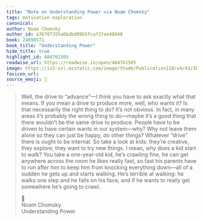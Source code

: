 ```yaml
---
title: "Note on Understanding Power via Noam Chomsky"
tags: motivation exploration
canonical: 
author: Noam Chomsky
author_id: a76707355a6bdbd09b5fcaf2fee48948
book: 24898571
book_title: "Understanding Power"
hide_title: true
highlight_id: 484761505
readwise_url: https://readwise.io/open/484761505
image: https://is5-ssl.mzstatic.com/image/thumb/Publication118/v4/43/3b/4a/433b4a7e-a352-5e08-824f-9ba6e5353761/9781448182589.jpg/1400x0w.jpg
favicon_url: 
source_emoji: 📕
---
```


> Well, the drive to “advance”—I think you have to ask exactly what that means. If you mean a drive to produce more, well, who wants it? Is that necessarily the right thing to do? It’s not obvious. In fact, in many areas it’s probably the wrong thing to do—maybe it’s a good thing that there wouldn’t be the same drive to produce. People have to be driven to have certain wants in our system—why? Why not leave them alone so they can just be happy, do other things?
> Whatever “drive” there is ought to be internal. So take a look at kids: they’re creative, they explore, they want to try new things. I mean, why does a kid start to walk? You take a one-year-old kid, he’s crawling fine, he can get anywhere across the room he likes really fast, so fast his parents have to run after him to keep him from knocking everything down—all of a sudden he gets up and starts walking. He’s terrible at walking: he walks one step and he falls on his face, and if he wants to really get somewhere he’s going to crawl.
> <div class="quoteback-footer"><div class="quoteback-avatar"><span class="mini-emoji"> 📕</span></div><div class="quoteback-metadata"><div class="metadata-inner"><span style="display:none">FROM:</span><div aria-label="Noam Chomsky" class="quoteback-author"> Noam Chomsky</div><div aria-label="Understanding Power" class="quoteback-title"> Understanding Power</div></div></div></div>